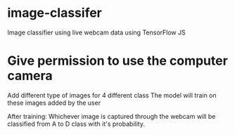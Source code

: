 # image-classifer
Image classifier using live webcam data using TensorFlow JS

# Give permission to use the computer camera
Add different type of images for 4 different class
The model will train on these images added by the user

After training:
Whichever image is captured through the webcam will be classified from A to D class with it's probability.
